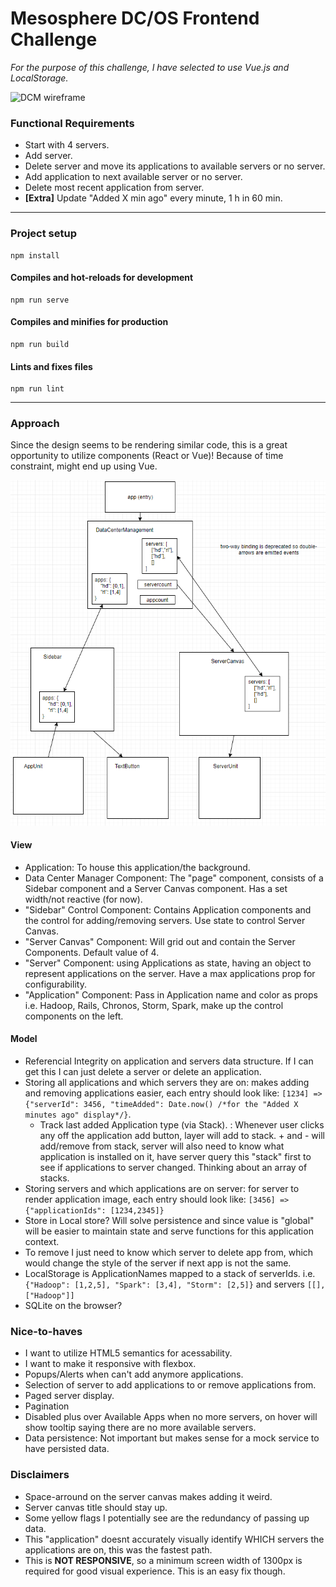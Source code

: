 # Mesosphere DC/OS Frontend Challenge
_For the purpose of this challenge, I have selected to use Vue.js and LocalStorage._

![DCM wireframe](https://mesosphere.com/wp-content/uploads/2015/04/datacenter-manager.png)

### Functional Requirements
- Start with 4 servers.
- Add server.
- Delete server and move its applications to available servers or no server.
- Add application to next available server or no server.
- Delete most recent application from server.
- **[Extra]** Update "Added X min ago" every minute, 1 h in 60 min.

---

### Project setup
```
npm install
```

#### Compiles and hot-reloads for development
```
npm run serve
```

#### Compiles and minifies for production
```
npm run build
```

#### Lints and fixes files
```
npm run lint
```

---

### Approach
Since the design seems to be rendering similar code, this is a great opportunity to utilize components (React or Vue)! Because of time constraint, might end up using Vue.

![Component/Data Flow](datacomponentflow.png)

#### View
- Application: To house this application/the background.
- Data Center Manager Component: The "page" component, consists of a Sidebar component and a Server Canvas component. Has a set width/not reactive (for now).
- "Sidebar" Control Component: Contains Application components and the control for adding/removing servers. Use state to control Server Canvas.
- "Server Canvas" Component: Will grid out and contain the Server Components. Default value of 4.
- "Server" Component: using Applications as state, having an object to represent applications on the server. Have a max applications prop for configurability.
- "Application" Component: Pass in Application name and color as props i.e. Hadoop, Rails, Chronos, Storm, Spark, make up the control components on the left.

#### Model
- Referencial Integrity on application and servers data structure. If I can get this I can just delete a server or delete an application.
- Storing all applications and which servers they are on: makes adding and removing applications easier, each entry should look like: `[1234] => {"serverId": 3456, "timeAdded": Date.now() /*for the "Added X minutes ago" display*/}`.
  - Track last added Application type (via Stack). : Whenever user clicks any off the application add button, layer will add to stack. + and - will add/remove from stack, server will also need to know what application is installed on it, have server query this "stack" first to see if applications to server changed. Thinking about an array of stacks.
- Storing servers and which applications are on server: for server to render application image, each entry should look like: `[3456] => {"applicationIds": [1234,2345]}`
- Store in Local store? Will solve persistence and since value is "global" will be easier to maintain state and serve functions for this application context.
- To remove I just need to know which server to delete app from, which would change the style of the server if next app is not the same.
- LocalStorage is ApplicationNames mapped to a stack of serverIds. i.e. `{"Hadoop": [1,2,5], "Spark": [3,4], "Storm": [2,5]}` and servers `[[], ["Hadoop"]]`
- SQLite on the browser?

### Nice-to-haves
- I want to utilize HTML5 semantics for acessability.
- I want to make it responsive with flexbox.
- Popups/Alerts when can't add anymore applications.
- Selection of server to add applications to or remove applications from.
- Paged server display.
- Pagination
- Disabled plus over Available Apps when no more servers, on hover will show tooltip saying there are no more available servers.
- Data persistence: Not important but makes sense for a mock service to have persisted data.

### Disclaimers
- Space-arround on the server canvas makes adding it weird.
- Server canvas title should stay up.
- Some yellow flags I potentially see are the redundancy of passing up data.
- This "application" doesnt accurately visually identify WHICH servers the applications are on, this was the fastest path.
- This is **NOT RESPONSIVE**, so a minimum screen width of 1300px is required for good visual experience. This is an easy fix though.